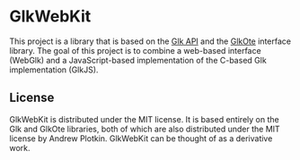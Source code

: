 # GlkWebKit

This project is a library that is based on the [Glk API](https://www.eblong.com/zarf/glk/) and the [GlkOte](https://www.eblong.com/zarf/glk/glkote.html) interface library. The goal of this project is to combine a web-based interface (WebGlk) and a JavaScript-based implementation of the C-based Glk implementation (GlkJS).

## License

GlkWebKit is distributed under the MIT license. It is based entirely on the Glk and GlkOte libraries, both of which are also distributed under the MIT license by Andrew Plotkin. GlkWebKit can be thought of as a derivative work.
